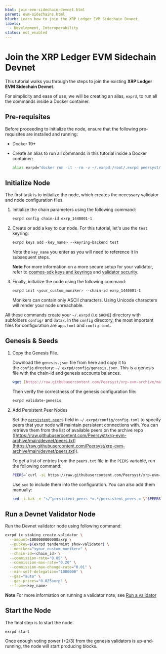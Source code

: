 ```yaml
---
html: join-evm-sidechain-devnet.html
parent: evm-sidechains.html
blurb: Learn how to join the XRP Ledger EVM Sidechain Devnet.
labels:
  - Development, Interoperability
status: not_enabled
---
```

# Join the XRP Ledger EVM Sidechain Devnet

This tutorial walks you through the steps to join the existing **XRP Ledger EVM Sidechain Devnet**. 

For simplicity and ease of use, we will be creating an alias, `exprd`,  to run all the commands inside a Docker container. 

## Pre-requisites

Before proceeding to initialize the node, ensure that the following pre-requisites are installed and running:

* Docker 19+
* Create an alias to run all commands in this tutorial inside a Docker container: 

    ```bash
    alias exrpd="docker run -it --rm -v ~/.exrpd:/root/.exrpd peersyst/xrp-evm-client:latest exrpd"
    ```

## Initialize Node

The first task is to initialize the node, which creates the necessary validator and node configuration files. 

1. Initialize the chain parameters using the following command:

    ```bash
    exrpd config chain-id exrp_1440001-1
    ```

2. Create or add a key to our node. For this tutorial, let's use the `test` keyring:

    ```bash
    exrpd keys add <key_name> --keyring-backend test
    ```

    Note the `key_name` you enter as you will need to reference it in subsequent steps.

    **Note** For more information on a more secure setup for your validator, refer to [cosmos-sdk keys and keyrings](https://docs.cosmos.network/v0.46/run-node/keyring.html) and [validator security](evm-sidechain-validator-security.html).


3. Finally, initialize the node using the following command:

    ```bash
    exrpd init <your_custom_moniker> --chain-id exrp_1440001-1
    ```

    Monikers can contain only ASCII characters. Using Unicode characters will render your node unreachable.

All these commands create your `~/.exrpd` (i.e `$HOME`) directory with subfolders `config/` and `data/`. In the `config` directory, the most important files for configuration are `app.toml` and `config.toml`.

## Genesis & Seeds

1. Copy the Genesis File.

    Download the `genesis.json` file from here and copy it to the `config` directory: `~/.exrpd/config/genesis.json`. This is a genesis file with the chain-id and genesis accounts balances.

    ```bash
    wget [https://raw.githubusercontent.com/Peersyst/xrp-evm-archive/main/devnet/genesis.json](https://raw.githubusercontent.com/Peersyst/xrp-evm-archive/main/devnet/genesis.json) ~/.exrpd/config/
    ```

    Then verify the correctness of the genesis configuration file:

    ```bash
    exrpd validate-genesis
    ```

2. Add Persistent Peer Nodes

    Set the [`persistent_peer`](https://docs.tendermint.com/master/tendermint-core/using-tendermint.html#persistent-peer)s field in `~/.exrpd/config/config.toml` to specify peers that your node will maintain persistent connections with. You can retrieve them from the list of available peers on the archive repo ([https://raw.githubusercontent.com/Peersyst/xrp-evm-archive/main/devnet/peers.txt](https://raw.githubusercontent.com/Peersyst/xrp-evm-archive/main/devnet/peers.txt)).

    To get a list of entries from the `peers.txt` file in the `PEERS` variable, run the following command:

    ```bash
    PEERS=`curl -sL https://raw.githubusercontent.com/Peersyst/xrp-evm-archive/main/devnet/peers.txt | sort -R | head -n 10 | awk '{print $1}' | paste -s -d, -`
    ```

    Use `sed` to include them into the configuration. You can also add them manually:

    ```bash
    sed -i.bak -e "s/^persistent_peers *=.*/persistent_peers = \"$PEERS\"/" ~/.exrpd/config/config.toml
    ```

## Run a Devnet Validator Node

Run the Devnet validator node using following command:

```bash
exrpd tx staking create-validator \
  --amount=1000000000000axrp \
  --pubkey=$(exrpd tendermint show-validator) \
  --moniker="<your_custom_moniker>" \
  --chain-id=<chain_id> \
  --commission-rate="0.05" \
  --commission-max-rate="0.20" \
  --commission-max-change-rate="0.01" \
  --min-self-delegation="1000000" \
  --gas="auto" \
  --gas-prices="0.025axrp" \
  --from=<key_name>
```

**Note** For more information on running a validator note, see [Run a validator](evm-sidechain-run-a-validator-node.html)


## Start the Node

The final step is to start the node. 

```bash
exrpd start
```

Once enough voting power (+2/3) from the genesis validators is up-and-running, the node will start producing blocks.
